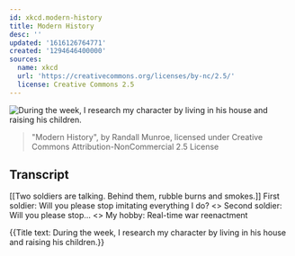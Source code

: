 ```yaml
---
id: xkcd.modern-history
title: Modern History
desc: ''
updated: '1616126764771'
created: '1294646400000'
sources:
  name: xkcd
  url: 'https://creativecommons.org/licenses/by-nc/2.5/'
  license: Creative Commons 2.5
---
```

![During the week, I research my character by living in his house and raising his children.](https://imgs.xkcd.com/comics/modern_history.png)
> "Modern History", by Randall Munroe, licensed under Creative Commons Attribution-NonCommercial 2.5 License

## Transcript
[[Two soldiers are talking.  Behind them, rubble burns and smokes.]]
First soldier: Will you 
please
 stop imitating everything I do?
<<blam blam>>
Second soldier: Will you 
please
 stop...
<<kaboom>>
My hobby: Real-time war reenactment

{{Title text: During the week, I research my character by living in his house and raising his children.}}
